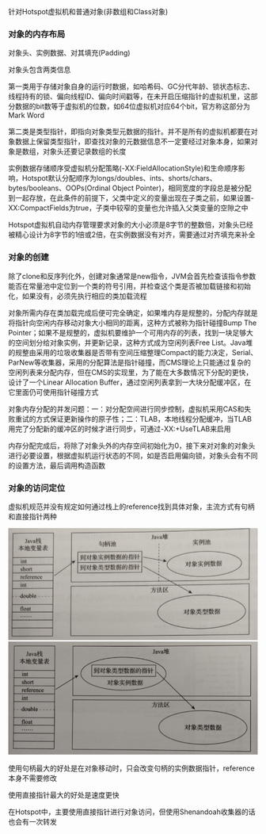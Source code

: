 针对Hotspot虚拟机和普通对象(非数组和Class对象)

### 对象的内存布局

对象头、实例数据、对其填充(Padding)

对象头包含两类信息

第一类用于存储对象自身的运行时数据，如哈希码、GC分代年龄、锁状态标志、线程持有的锁、偏向线程ID、偏向时间戳等，在未开启压缩指针的虚拟机里，这部分数据的bit数等于虚拟机的位数，如64位虚拟机对应64个bit，官方称这部分为Mark Word

第二类是类型指针，即指向对象类型元数据的指针。并不是所有的虚拟机都要在对象数据上保留类型指针，即查找对象的元数据信息不一定要经过对象本身，如果对象是数组，对象头还要记录数组的长度

实例数据存储顺序受虚拟机分配策略(-XX:FieldAllocationStyle)和生命顺序影响，Hotspot默认分配顺序为longs/doubles、ints、shorts/chars、bytes/booleans、OOPs(Ordinal Object Pointer)，相同宽度的字段总是被分配到一起存放，在此条件的前提下，父类中定义的变量出现在子类之前，如果设置-XX:CompactFields为true，子类中较窄的变量也允许插入父类变量的空隙之中

Hotspot虚拟机自动内存管理要求对象的大小必须是8字节的整数倍，对象头已经被精心设计为8字节的1倍或2倍，在实例数据没有对齐，需要通过对齐填充来补全

### 对象的创建

除了clone和反序列化外，创建对象通常是new指令，JVM会首先检查该指令参数能否在常量池中定位到一个类的符号引用，并检查这个类是否被加载链接和初始化，如果没有，必须先执行相应的类加载流程

对象所需内存在类加载完成后便可完全确定，如果堆内存是规整的，分配内存就是将指针向空闲内存移动对象大小相同的距离，这种方式被称为指针碰撞Bump The Pointer；如果不是规整的，虚拟机要维护一个可用内存的列表，找到一块足够大的空间划分给对象实例，并更新记录，这种方式成为空闲列表Free List。Java堆的规整由采用的垃圾收集器是否带有空间压缩整理Compact的能力决定，Serial、ParNew等收集器，采用的分配算法是指针碰撞，而CMS理论上只能通过复杂的空闲列表来分配内存，但在CMS的实现里，为了能在大多数情况下分配的更快，设计了一个Linear Allocation Buffer，通过空闲列表拿到一大块分配缓冲区，在它里面仍可使用指针碰撞方式

对象内存分配的并发问题：一：对分配空间进行同步控制，虚拟机采用CAS和失败重试的方式保证更新操作的原子性；二：TLAB，本地线程分配缓冲，当TLAB用完了分配新的缓冲区的时候才进行同步，可通过-XX:+UseTLAB来启用

内存分配完成后，将除了对象头外的内存空间初始化为0，接下来对对象的对象头进行必要设置，根据虚拟机运行状态的不同，如是否启用偏向锁，对象头会有不同的设置方法，最后调用构造函数

### 对象的访问定位

虚拟机规范并没有规定如何通过栈上的reference找到具体对象，主流方式有句柄和直接指针两种

<img src="../image/image-20210110164554132.png" alt="image-20210110164554132"  />

<img src="../image/image-20210110164611039.png" alt="image-20210110164611039"  />

使用句柄最大的好处是在对象移动时，只会改变句柄的实例数据指针，reference本身不需要修改

使用直接指针最大的好处是速度更快

在Hotspot中，主要使用直接指针进行对象访问，但使用Shenandoah收集器的话也会有一次转发